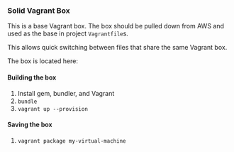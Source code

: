 ### Solid Vagrant Box

This is a base Vagrant box. The box should be pulled down from AWS and used as the base in project `Vagrantfile`s.

This allows quick switching between files that share the same Vagrant box.

The box is located here:

#### Building the box

1. Install gem, bundler, and Vagrant
2. `bundle`
3. `vagrant up --provision`

#### Saving the box

1. `vagrant package my-virtual-machine`
